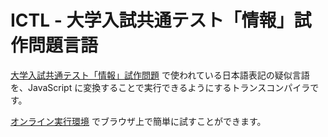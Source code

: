 # ICTL - 大学入試共通テスト「情報」試作問題言語

[大学入試共通テスト「情報」試作問題](https://www.ipsj.or.jp/education/9faeag0000012a50-att/sanko2.pdf) で使われている日本語表記の疑似言語を、JavaScript に変換することで実行できるようにするトランスコンパイラです。

[オンライン実行環境](https://nodai2hitc.github.io/ictl/) でブラウザ上で簡単に試すことができます。

